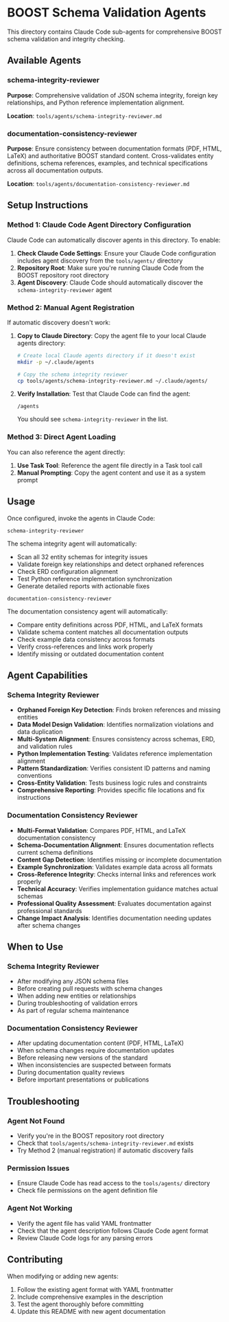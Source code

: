 # BOOST Schema Validation Agents

This directory contains Claude Code sub-agents for comprehensive BOOST schema validation and integrity checking.

## Available Agents

### schema-integrity-reviewer

**Purpose**: Comprehensive validation of JSON schema integrity, foreign key relationships, and Python reference implementation alignment.

**Location**: `tools/agents/schema-integrity-reviewer.md`

### documentation-consistency-reviewer

**Purpose**: Ensure consistency between documentation formats (PDF, HTML, LaTeX) and authoritative BOOST standard content. Cross-validates entity definitions, schema references, examples, and technical specifications across all documentation outputs.

**Location**: `tools/agents/documentation-consistency-reviewer.md`

## Setup Instructions

### Method 1: Claude Code Agent Directory Configuration

Claude Code can automatically discover agents in this directory. To enable:

1. **Check Claude Code Settings**: Ensure your Claude Code configuration includes agent discovery from the `tools/agents/` directory
2. **Repository Root**: Make sure you're running Claude Code from the BOOST repository root directory
3. **Agent Discovery**: Claude Code should automatically discover the `schema-integrity-reviewer` agent

### Method 2: Manual Agent Registration

If automatic discovery doesn't work:

1. **Copy to Claude Directory**: Copy the agent file to your local Claude agents directory:
   ```bash
   # Create local Claude agents directory if it doesn't exist
   mkdir -p ~/.claude/agents
   
   # Copy the schema integrity reviewer
   cp tools/agents/schema-integrity-reviewer.md ~/.claude/agents/
   ```

2. **Verify Installation**: Test that Claude Code can find the agent:
   ```
   /agents
   ```
   You should see `schema-integrity-reviewer` in the list.

### Method 3: Direct Agent Loading

You can also reference the agent directly:

1. **Use Task Tool**: Reference the agent file directly in a Task tool call
2. **Manual Prompting**: Copy the agent content and use it as a system prompt

## Usage

Once configured, invoke the agents in Claude Code:

```
schema-integrity-reviewer
```

The schema integrity agent will automatically:
- Scan all 32 entity schemas for integrity issues
- Validate foreign key relationships and detect orphaned references  
- Check ERD configuration alignment
- Test Python reference implementation synchronization
- Generate detailed reports with actionable fixes

```
documentation-consistency-reviewer
```

The documentation consistency agent will automatically:
- Compare entity definitions across PDF, HTML, and LaTeX formats
- Validate schema content matches all documentation outputs
- Check example data consistency across formats
- Verify cross-references and links work properly
- Identify missing or outdated documentation content

## Agent Capabilities

### Schema Integrity Reviewer
- **Orphaned Foreign Key Detection**: Finds broken references and missing entities
- **Data Model Design Validation**: Identifies normalization violations and data duplication
- **Multi-System Alignment**: Ensures consistency across schemas, ERD, and validation rules
- **Python Implementation Testing**: Validates reference implementation alignment
- **Pattern Standardization**: Verifies consistent ID patterns and naming conventions
- **Cross-Entity Validation**: Tests business logic rules and constraints
- **Comprehensive Reporting**: Provides specific file locations and fix instructions

### Documentation Consistency Reviewer
- **Multi-Format Validation**: Compares PDF, HTML, and LaTeX documentation consistency
- **Schema-Documentation Alignment**: Ensures documentation reflects current schema definitions
- **Content Gap Detection**: Identifies missing or incomplete documentation
- **Example Synchronization**: Validates example data across all formats
- **Cross-Reference Integrity**: Checks internal links and references work properly
- **Technical Accuracy**: Verifies implementation guidance matches actual schemas
- **Professional Quality Assessment**: Evaluates documentation against professional standards
- **Change Impact Analysis**: Identifies documentation needing updates after schema changes

## When to Use

### Schema Integrity Reviewer
- After modifying any JSON schema files
- Before creating pull requests with schema changes
- When adding new entities or relationships
- During troubleshooting of validation errors
- As part of regular schema maintenance

### Documentation Consistency Reviewer
- After updating documentation content (PDF, HTML, LaTeX)
- When schema changes require documentation updates
- Before releasing new versions of the standard
- When inconsistencies are suspected between formats
- During documentation quality reviews
- Before important presentations or publications

## Troubleshooting

### Agent Not Found
- Verify you're in the BOOST repository root directory
- Check that `tools/agents/schema-integrity-reviewer.md` exists
- Try Method 2 (manual registration) if automatic discovery fails

### Permission Issues
- Ensure Claude Code has read access to the `tools/agents/` directory
- Check file permissions on the agent definition file

### Agent Not Working
- Verify the agent file has valid YAML frontmatter
- Check that the agent description follows Claude Code agent format
- Review Claude Code logs for any parsing errors

## Contributing

When modifying or adding new agents:

1. Follow the existing agent format with YAML frontmatter
2. Include comprehensive examples in the description
3. Test the agent thoroughly before committing
4. Update this README with new agent documentation